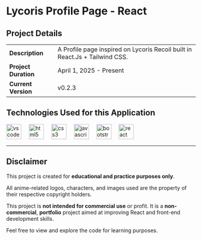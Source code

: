 # Lycoris Profile Page - React

## Project Details

|                     |                     |
| ------------------- | --------------------|
| **Description**     | A Profile page inspired on Lycoris Recoil built in React.Js + Tailwind CSS. |
| **Project Duration**    | April 1, 2025 - Present |
| **Current Version** | v0.2.3 | 


## Technologies Used for this Application

<div align="left">
  <img src="https://cdn.jsdelivr.net/gh/devicons/devicon/icons/vscode/vscode-original.svg" height="40" alt="vscode logo"  />
  <img width="12" />
  <img src="https://cdn.jsdelivr.net/gh/devicons/devicon/icons/html5/html5-original.svg" height="40" alt="html5 logo"  />
  <img width="12" />
  <img src="https://cdn.jsdelivr.net/gh/devicons/devicon/icons/css3/css3-original.svg" height="40" alt="css3 logo"  />
  <img width="12" />
  <img src="https://cdn.jsdelivr.net/gh/devicons/devicon/icons/javascript/javascript-original.svg" height="40" alt="javascript logo"  />
  <img width="12" />
  <img src="https://cdn.jsdelivr.net/gh/devicons/devicon@latest/icons/tailwindcss/tailwindcss-original-wordmark.svg" height="40" alt="bootstrap" />
  <img width="12" />
  <img src="https://cdn.jsdelivr.net/gh/devicons/devicon@latest/icons/react/react-original.svg" height="40" alt="react" />
</div>

---

## Disclaimer

This project is created for **educational and practice purposes only**. 

All anime-related logos, characters, and images used are the property of their respective copyright holders. 

This project is **not intended for commercial use** or profit. It is a **non-commercial**, **portfolio** project aimed at improving React and front-end development skills.

Feel free to view and explore the code for learning purposes.